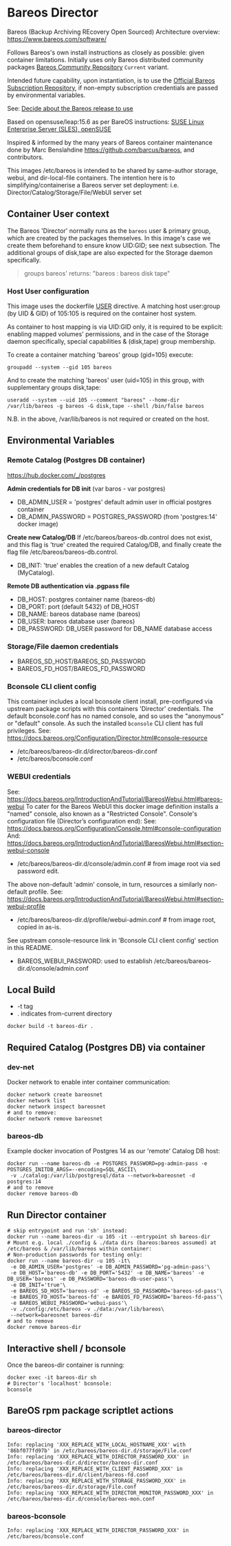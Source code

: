 # Bareos Director

Bareos (Backup Archiving REcovery Open Sourced) Architecture overview: https://www.bareos.com/software/

Follows Bareos's own install instructions as closely as possible: given container limitations.
Initially uses only Bareos distributed community packages [Bareos Community Repository](https://download.bareos.org/current) `Current` variant.

Intended future capability, upon instantiation, is to use the [Official Bareos Subscription Repository](https://download.bareos.com/bareos/release/),
if non-empty subscription credentials are passed by environmental variables.

See: [Decide about the Bareos release to use](https://docs.bareos.org/IntroductionAndTutorial/InstallingBareos.html#decide-about-the-bareos-release-to-use)

Based on opensuse/leap:15.6 as per BareOS instructions:
[SUSE Linux Enterprise Server (SLES), openSUSE](https://docs.bareos.org/IntroductionAndTutorial/InstallingBareos.html#install-on-suse-based-linux-distributions)

Inspired & informed by the many years of Bareos container maintenance done by Marc Benslahdine https://github.com/barcus/bareos, and contributors.

This images /etc/bareos is intended to be shared by same-author storage, webui, and dir-local-file containers.
The intention here is to simplifying/containerise a Bareos server set deployment:
i.e. Director/Catalog/Storage/File/WebUI server set

## Container User context

The Bareos 'Director' normally runs as the `bareos` user & primary group,
which are created by the packages themselves.
In this image's case we create them beforehand to ensure know UID:GID; see next subsection. 
The additional groups of disk,tape are also expected for the Storage daemon specifically.

> groups bareos' returns: "bareos : bareos disk tape"

### Host User configuration

This image uses the dockerfile [USER](https://docs.docker.com/reference/dockerfile/#user) directive.
A matching host user:group (by UID & GID) of 105:105 is required on the container host system.

As container to host mapping is via UID:GID only,
it is required to be explicit: enabling mapped volumes' permissions,
and in the case of the Storage daemon specifically,
special capabilities & (disk,tape) group membership.

To create a container matching 'bareos' group (gid=105) execute:
```shell
groupadd --system --gid 105 bareos
```
And to create the matching 'bareos' user (uid=105) in this group, with supplementary groups disk,tape:
```shell
useradd --system --uid 105 --comment "bareos" --home-dir /var/lib/bareos -g bareos -G disk,tape --shell /bin/false bareos
```
N.B. in the above, /var/lib/bareos is not required or created on the host.

## Environmental Variables

### Remote Catalog (Postgres DB container)
https://hub.docker.com/_/postgres

**Admin credentials for DB init**
(var baros - var postgres)
- DB_ADMIN_USER = 'postgres' default admin user in official postgres container
- DB_ADMIN_PASSWORD = POSTGRES_PASSWORD (from 'postgres:14' docker image)

**Create new Catalog/DB**
If /etc/bareos/bareos-db.control does not exist,
and this flag is 'true' created the required Catalog/DB,
and finally create the flag file /etc/bareos/bareos-db.control.
- DB_INIT: 'true' enables the creation of a new default Catalog (MyCatalog).

**Remote DB authentication via .pgpass file** 
- DB_HOST: postgres container name (bareos-db)
- DB_PORT: port (default 5432) of DB_HOST
- DB_NAME: bareos database name (bareos)
- DB_USER: bareos database user (bareos)
- DB_PASSWORD: DB_USER password for DB_NAME database access

### Storage/File daemon credentials

- BAREOS_SD_HOST/BAREOS_SD_PASSWORD 
- BAREOS_FD_HOST/BAREOS_FD_PASSWORD

### Bconsole CLI client config

This container includes a local bconsole client install,
pre-configured via upstream package scripts with this containers 'Director' credentials.
The default bconsole.conf has no named console, and so uses the "anonymous" or "default" console.
As such the installed `bconsole` CLI client has full privileges.
See: https://docs.bareos.org/Configuration/Director.html#console-resource
- /etc/bareos/bareos-dir.d/director/bareos-dir.conf
- /etc/bareos/bconsole.conf

### WEBUI credentials

See: https://docs.bareos.org/IntroductionAndTutorial/BareosWebui.html#bareos-webui
To cater for the Bareos WebUI this docker image definition installs a "named" console,
also known as a "Restricted Console".
Console's configuration file (Director’s configuration end):
See: https://docs.bareos.org/Configuration/Console.html#console-configuration
And: https://docs.bareos.org/IntroductionAndTutorial/BareosWebui.html#section-webui-console
- /etc/bareos/bareos-dir.d/console/admin.conf  # from image root via sed password edit.

The above non-default 'admin' console, in turn, resources a similarly non-default profile.
See: https://docs.bareos.org/IntroductionAndTutorial/BareosWebui.html#section-webui-profile
- /etc/bareos/bareos-dir.d/profile/webui-admin.conf  # from image root, copied in as-is.

See upstream console-resource link in 'Bconsole CLI client config' section in this README.

- BAREOS_WEBUI_PASSWORD: used to establish /etc/bareos/bareos-dir.d/console/admin.conf

## Local Build
- -t tag <name>
- . indicates from-current directory

```
docker build -t bareos-dir .
```

## Required Catalog (Postgres DB) via container

### dev-net
Docker network to enable inter container communication:
```shell
docker network create bareosnet
docker network list
docker network inspect bareosnet
# and to remove:
docker network remove bareosnet
```

### bareos-db
Example docker invocation of Postgres 14 as our 'remote' Catalog DB host:
```shell
docker run --name bareos-db -e POSTGRES_PASSWORD=pg-admin-pass -e POSTGRES_INITDB_ARGS=--encoding=SQL_ASCII\
 -v ./catalog:/var/lib/postgresql/data --network=bareosnet -d postgres:14
# and to remove
docker remove bareos-db
```

## Run Director container 

```shell
# skip entrypoint and run 'sh' instead:
docker run --name bareos-dir -u 105 -it --entrypoint sh bareos-dir
# Mount e.g. local ./config & ./data dirs (bareos:bareos assumed) at /etc/bareos & /var/lib/bareos within container:
# Non-production passwords for testing only:
docker run --name bareos-dir -u 105 -it\
 -e DB_ADMIN_USER='postgres' -e DB_ADMIN_PASSWORD='pg-admin-pass'\
 -e DB_HOST='bareos-db' -e DB_PORT='5432' -e DB_NAME='bareos' -e DB_USER='bareos' -e DB_PASSWORD='bareos-db-user-pass'\
 -e DB_INIT='true'\
 -e BAREOS_SD_HOST='bareos-sd' -e BAREOS_SD_PASSWORD='bareos-sd-pass'\
 -e BAREOS_FD_HOST='bareos-fd' -e BAREOS_FD_PASSWORD='bareos-fd-pass'\
 -e BAREOS_WEBUI_PASSWORD='webui-pass'\
 -v ./config:/etc/bareos -v ./data:/var/lib/bareos\
 --network=bareosnet bareos-dir
# and to remove
docker remove bareos-dir
```

## Interactive shell / bconsole

Once the bareos-dir container is running:
```
docker exec -it bareos-dir sh
# Director's 'localhost' bconsole:
bconsole
```

## BareOS rpm package scriptlet actions

### bareos-director
```shell
Info: replacing 'XXX_REPLACE_WITH_LOCAL_HOSTNAME_XXX' with '86bf077fd97b' in /etc/bareos/bareos-dir.d/storage/File.conf
Info: replacing 'XXX_REPLACE_WITH_DIRECTOR_PASSWORD_XXX' in /etc/bareos/bareos-dir.d/director/bareos-dir.conf
Info: replacing 'XXX_REPLACE_WITH_CLIENT_PASSWORD_XXX' in /etc/bareos/bareos-dir.d/client/bareos-fd.conf
Info: replacing 'XXX_REPLACE_WITH_STORAGE_PASSWORD_XXX' in /etc/bareos/bareos-dir.d/storage/File.conf
Info: replacing 'XXX_REPLACE_WITH_DIRECTOR_MONITOR_PASSWORD_XXX' in /etc/bareos/bareos-dir.d/console/bareos-mon.conf
```

### bareos-bconsole
```shell
Info: replacing 'XXX_REPLACE_WITH_DIRECTOR_PASSWORD_XXX' in /etc/bareos/bconsole.conf
```